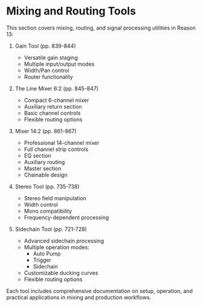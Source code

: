 # Mixing and Routing Tools

This section covers mixing, routing, and signal processing utilities in Reason 13:

1. Gain Tool (pp. 839-844)
   - Versatile gain staging
   - Multiple input/output modes
   - Width/Pan control
   - Router functionality

2. The Line Mixer 6:2 (pp. 845-847)
   - Compact 6-channel mixer
   - Auxiliary return section
   - Basic channel controls
   - Flexible routing options

3. Mixer 14:2 (pp. 861-867)
   - Professional 14-channel mixer
   - Full channel strip controls
   - EQ section
   - Auxiliary routing
   - Master section
   - Chainable design

4. Stereo Tool (pp. 735-738)
   - Stereo field manipulation
   - Width control
   - Mono compatibility
   - Frequency-dependent processing

5. Sidechain Tool (pp. 721-728)
   - Advanced sidechain processing
   - Multiple operation modes:
     - Auto Pump
     - Trigger
     - Sidechain
   - Customizable ducking curves
   - Flexible routing options

Each tool includes comprehensive documentation on setup, operation, and practical applications in mixing and production workflows. 